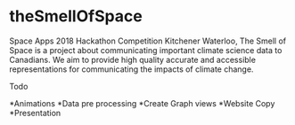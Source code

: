 # theSmellOfSpace
Space Apps 2018 Hackathon Competition Kitchener Waterloo,   The Smell of Space is a project about communicating important climate science data to Canadians. We aim to provide high quality accurate and accessible representations for communicating the impacts of climate change.

Todo

*Animations
*Data pre processing
*Create Graph views
*Website Copy
*Presentation
